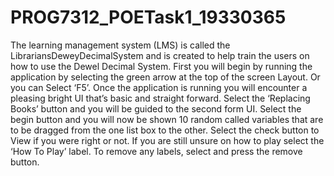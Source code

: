 # PROG7312_POETask1_19330365

The learning management system (LMS) is called the LibrariansDeweyDecimalSystem and is created to help train the users on how to use the Dewel Decimal System.
First you will begin by running the application by selecting the green arrow at the top of the screen Layout. Or you can Select ‘F5’.
Once the application is running you will encounter a pleasing bright UI that’s basic and straight forward. Select the ‘Replacing Books’ button and you will be guided to the second form UI.
Select the begin button and you will now be shown 10 random called variables that are to be dragged from the one list box to the other.
Select the check button to View if you were right or not. If you are still unsure on how to play select the ‘How To Play’ label.
To remove any labels, select and press the remove button.
